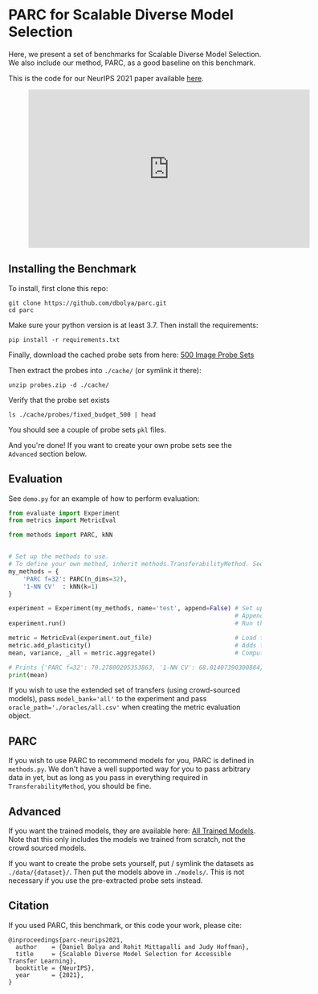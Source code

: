 # PARC for Scalable Diverse Model Selection

Here, we present a set of benchmarks for Scalable Diverse Model Selection.
We also include our method, PARC, as a good baseline on this benchmark.

This is the code for our NeurIPS 2021 paper available [here](https://arxiv.org/abs/2111.06977).

<figure><iframe width="560" height="315" src="https://www.youtube-nocookie.com/embed/1Fl6PBpdQgg" title="YouTube video player" frameborder="0" allow="accelerometer; autoplay; clipboard-write; encrypted-media; gyroscope; picture-in-picture" allowfullscreen></iframe></figure>

## Installing the Benchmark
To install, first clone this repo:
```
git clone https://github.com/dbolya/parc.git
cd parc
```

Make sure your python version is at least 3.7.
Then install the requirements:
```
pip install -r requirements.txt
```

Finally, download the cached probe sets from here:   [500 Image Probe Sets](https://gtvault-my.sharepoint.com/:u:/g/personal/jhoffman68_gatech_edu/ET7lrR7bVLpPqGSvjud6pvcBFS4WSbDEjCozVQw-x3O0fw?e=4mQhfV)

Then extract the probes into `./cache/` (or symlink it there):
```
unzip probes.zip -d ./cache/
```

Verify that the probe set exists
```
ls ./cache/probes/fixed_budget_500 | head
```
You should see a couple of probe sets `pkl` files.

And you're done! If you want to create your own probe sets see the `Advanced` section below.



## Evaluation
See `demo.py` for an example of how to perform evaluation:
```py
from evaluate import Experiment
from metrics import MetricEval

from methods import PARC, kNN


# Set up the methods to use.
# To define your own method, inherit methods.TransferabilityMethod. See the methods in methods.py for more details.
my_methods = {
	'PARC f=32': PARC(n_dims=32),
	'1-NN CV'  : kNN(k=1)
}

experiment = Experiment(my_methods, name='test', append=False) # Set up an experiment with those methods named "test".
                                                               # Append=True skips evaluations that already happend. Setting it to False will overwrite.
experiment.run()                                               # Run the experiment and save results to ./results/{name}.csv

metric = MetricEval(experiment.out_file)                       # Load the experiment file we just created with the default oracle
metric.add_plasticity()                                        # Adds the "capacity to learn" heuristic defined in the paper
mean, variance, _all = metric.aggregate()                      # Compute metrics and aggregate them

# Prints {'PARC f=32': 70.27800205353863, '1-NN CV': 68.01407390300884}. Same as Table 4 in the paper.
print(mean)
```



If you wish to use the extended set of transfers (using crowd-sourced models), pass `model_bank='all'` to the experiment and pass `oracle_path='./oracles/all.csv'` when creating the metric evaluation object.



## PARC
If you wish to use PARC to recommend models for you, PARC is defined in `methods.py`. We don't have a well supported way for you to pass arbitrary data in yet, but as long as you pass in everything required in `TransferabilityMethod`, you should be fine.


## Advanced
If you want the trained models, they are available here:
[All Trained Models](https://gtvault-my.sharepoint.com/:u:/g/personal/jhoffman68_gatech_edu/EQLLyM-kQsBNqYYWjW-l6NMBSCCuOouP8tStz5vOqutJYg?e=djJ4Ni). Note that this only includes the models we trained from scratch, not the crowd sourced models.

If you want to create the probe sets yourself, put / symlink the datasets as `./data/{dataset}/`. Then put the models above in `./models/`. This is not necessary if you use the pre-extracted probe sets instead.


## Citation
If you used PARC, this benchmark, or this code your work, please cite:
```
@inproceedings{parc-neurips2021,
  author    = {Daniel Bolya and Rohit Mittapalli and Judy Hoffman},
  title     = {Scalable Diverse Model Selection for Accessible Transfer Learning},
  booktitle = {NeurIPS},
  year      = {2021},
}
```

